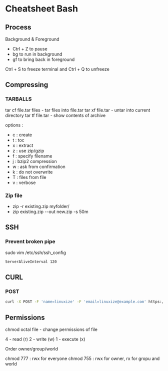 # Cheatsheet Bash

## Process

Background & Foreground
- Ctrl + Z to pause
- bg to run in background
- gf to bring back in foreground

Ctrl + S to freeze terminal  and Ctrl + Q to unfreeze

## Compressing 

### TARBALLS

tar cf file.tar files - tar files into file.tar
tar xf file.tar - untar into current directory
tar tf file.tar - show contents of archive

options :
- c : create
- t : toc
- x : extract
- z : use zip/gzip
- f : specify filename
- j : bzip2 compression 
- w : ask from confirmation
- k : do not overwrite
- T : files from file
- v : verbose

### Zip file

- zip -r existing.zip myfolder/
- zip existing.zip --out new.zip -s 50m

## SSH

### Prevent broken pipe

sudo vim /etc/ssh/ssh_config

```bash
ServerAliveInterval 120
```

## CURL

### POST

```bash
curl -X POST -F 'name=linuxize' -F 'email=linuxize@example.com' https://example.com/contact.php
```

## Permissions 

chmod octal file - change permissions of file

4 - read (r)
2 - write (w)
1 - execute (x)

Order owner/group/world

chmod 777 : rwx for everyone
chmod 755 : rwx for owner, rx for gropu and world

